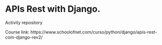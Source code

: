 <h1>APIs Rest with Django.</h1>
<p>Activity repository</p>
<p>Course link: https://www.schoolofnet.com/curso/python/django/apis-rest-com-django-rev2/ </p>
